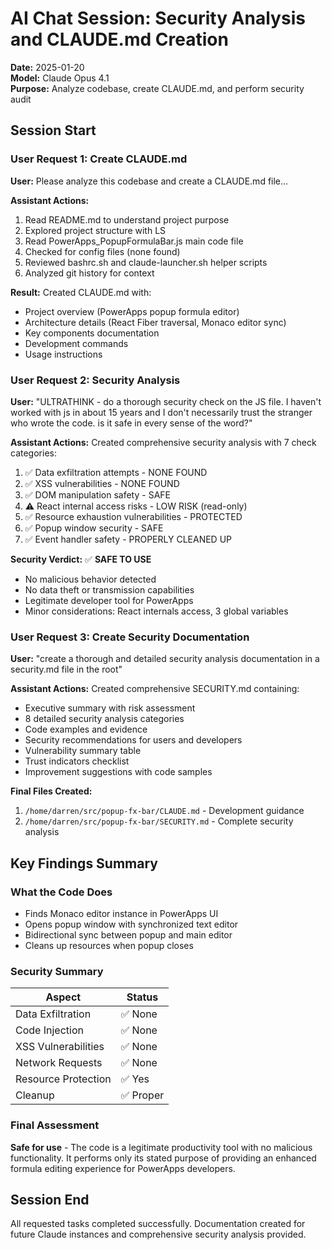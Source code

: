 # AI Chat Session: Security Analysis and CLAUDE.md Creation
**Date:** 2025-01-20  
**Model:** Claude Opus 4.1  
**Purpose:** Analyze codebase, create CLAUDE.md, and perform security audit

## Session Start

### User Request 1: Create CLAUDE.md
**User:** Please analyze this codebase and create a CLAUDE.md file...

**Assistant Actions:**
1. Read README.md to understand project purpose
2. Explored project structure with LS
3. Read PowerApps_PopupFormulaBar.js main code file
4. Checked for config files (none found)
5. Reviewed bashrc.sh and claude-launcher.sh helper scripts
6. Analyzed git history for context

**Result:** Created CLAUDE.md with:
- Project overview (PowerApps popup formula editor)
- Architecture details (React Fiber traversal, Monaco editor sync)
- Key components documentation
- Development commands
- Usage instructions

### User Request 2: Security Analysis
**User:** "ULTRATHINK - do a thorough security check on the JS file. I haven't worked with js in about 15 years and I don't necessarily trust the stranger who wrote the code. is it safe in every sense of the word?"

**Assistant Actions:**
Created comprehensive security analysis with 7 check categories:
1. ✅ Data exfiltration attempts - NONE FOUND
2. ✅ XSS vulnerabilities - NONE FOUND  
3. ✅ DOM manipulation safety - SAFE
4. ⚠️ React internal access risks - LOW RISK (read-only)
5. ✅ Resource exhaustion vulnerabilities - PROTECTED
6. ✅ Popup window security - SAFE
7. ✅ Event handler safety - PROPERLY CLEANED UP

**Security Verdict:** ✅ **SAFE TO USE**
- No malicious behavior detected
- No data theft or transmission capabilities
- Legitimate developer tool for PowerApps
- Minor considerations: React internals access, 3 global variables

### User Request 3: Create Security Documentation
**User:** "create a thorough and detailed security analysis documentation in a security.md file in the root"

**Assistant Actions:**
Created comprehensive SECURITY.md containing:
- Executive summary with risk assessment
- 8 detailed security analysis categories
- Code examples and evidence
- Security recommendations for users and developers
- Vulnerability summary table
- Trust indicators checklist
- Improvement suggestions with code samples

**Final Files Created:**
1. `/home/darren/src/popup-fx-bar/CLAUDE.md` - Development guidance
2. `/home/darren/src/popup-fx-bar/SECURITY.md` - Complete security analysis

## Key Findings Summary

### What the Code Does
- Finds Monaco editor instance in PowerApps UI
- Opens popup window with synchronized text editor
- Bidirectional sync between popup and main editor
- Cleans up resources when popup closes

### Security Summary
| Aspect | Status |
|--------|--------|
| Data Exfiltration | ✅ None |
| Code Injection | ✅ None |
| XSS Vulnerabilities | ✅ None |
| Network Requests | ✅ None |
| Resource Protection | ✅ Yes |
| Cleanup | ✅ Proper |

### Final Assessment
**Safe for use** - The code is a legitimate productivity tool with no malicious functionality. It performs only its stated purpose of providing an enhanced formula editing experience for PowerApps developers.

## Session End
All requested tasks completed successfully. Documentation created for future Claude instances and comprehensive security analysis provided.